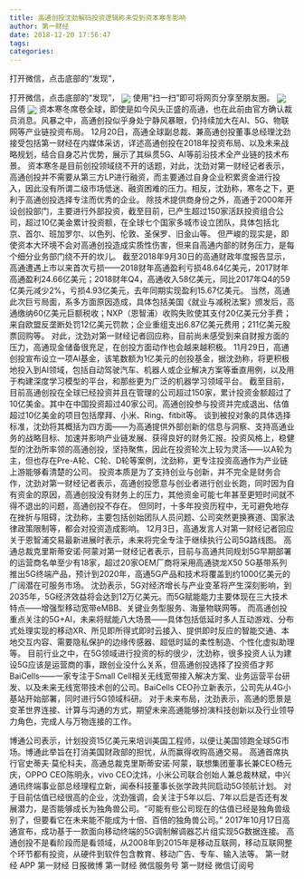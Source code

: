 ```yaml
---
title: 高通创投沈劲解码投资逻辑称未受到资本寒冬影响
author: 第一财经
date: 2018-12-20 17:56:47
tags: 
categories: 
---
```

打开微信，点击底部的“发现”，
<!-- more -->
打开微信，点击底部的“发现”，
<img align="center" border="0" src="https://imgcdn.yicai.com/uppics/images/2018/12/2ac4fc17464029e7fbbf07725e5cf336.jpg" />
使用“扫一扫”即可将网页分享至朋友圈。
<img align="center" border="0" src="https://imgcdn.yicai.com/uppics/images/2018/12/3080744fc0e5c231f79cd447aba167ac.jpg" />
吕倩
<img align="center" border="0" src="https://imgcdn.yicai.com/uppics/images/2018/12/5a8bee4f047fd16ad2f78ee60250f18c.jpg" />
资本寒冬席卷全球，即使是如今风头正盛的高通，也在此前由官方确认裁员消息。风暴之中，高通创投似乎身处宁静风暴眼，仍持续加大在AI、5G、物联网等产业链投资布局。
12月20日，高通全球副总裁、兼高通创投董事总经理沈劲接受包括第一财经在内媒体采访，详述高通创投在2018年投资布局、以及未来战略规划，结合自身芯片优势，展示了其纵贯5G、AI等前沿技术全产业链的技术布景。
资本寒冬是目前创投领域绕不开的话题，对此，沈劲对第一财经记者表示，高通创投并不需要从第三方LP进行融资，而主要通过自身企业积累资金进行投入，因此没有所谓二级市场低迷、融资困难的压力。相反，沈劲称，寒冬之下，更利于高通创投选择专注而优秀的企业。
除技术提供商身份之外，高通于2000年开设创投部门，主要进行外部投资，截至目前，已产生超过150家活跃投资组合公司，超过10亿美金累计投资额，在全球七个国家多城市设立团队，具体包括北京、首尔、班加罗尔、以色列、伦敦、圣保罗、旧金山等。
但严峻的现实是，即使资本大环境不会对高通创投造成实质性伤害，但来自高通内部的财务压力，是每个细分业务部门绕不开的坎儿。
截至2018年9月30日的高通财政年度报告显示，高通遭遇上市以来首次亏损——2018财年高通盈利亏损48.64亿美元，2017财年高通盈利24.66亿美元；2018财年Q4，高通收入58亿美元，同比2017年Q4的59亿美元减少2%，亏损4.93亿美元，去年同期实现盈利15.67亿美元。
当然，高通此次巨亏局面，系多方面原因造成，具体包括美国《就业与减税法案》颁发后，高通缴纳60亿美元巨额税收；NXP（恩智浦）收购失败使其支付20亿美元分手费；来自欧盟反垄断处罚12亿美元罚款；企业重组支出6.87亿美元费用；211亿美元股票回购等。
对此，沈劲对第一财经记者回应称，目前尚未感受到来自财报方面的压力，高通现金储备很充足，在创投方面动作也会越来越积极。
11月29日，高通创投宣布设立一项AI基金，该笔数额为1亿美元的创投基金，据沈劲称，将更积极地投入到AI领域，包括自动驾驶汽车、机器人或企业解决方案等垂直用例，以及用于构建深度学习模型的平台，和那些更为广泛的机器学习领域平台。
截至目前，目前高通创投在全球已经投资并且在管理的公司超过150家，累计投资金额超过了10亿美金。其中在中国投资超过40家公司。高通创投参与投资并完成退出、估值超过10亿美金的项目包括摩拜、小米、Ring、fitbit等。
谈到被投对象的具体选择标准，沈劲将其概括为四方面——为高通提供外部创新的信息与洞察、支持高通业务的战略目标、加速并影响产业链发展、获得良好的财务汇报。投资风格上，稳健型的沈劲所率领的高通创投，坚持聚焦，因此在投资轮次上较为灵活——以A轮为主，但也存在Pre-A轮、C轮、D轮等案例，沈劲称，更专注投资高通作为产业链上游能够看清楚的公司。
投资本质是为了支持创业与创新，并不完全是财务合作，沈劲对第一财经记者表示，高通创投愿意与创业者进行创业长跑，同时因为自有资金的原因，高通创投没有财务上的压力，其他资金可能七年甚至更短时间就不得不退出的问题，高通创投不存在。
但同时，十多年投资历程中，无可避免地存在挫折与阻碍，沈劲称，主要包括创始团队人员问题、公司突然更换赛道、国家法律政策限制等，都会对投资造成影响。
12月3日，高通发言人对第一财经记者回应关于恩智浦交易最新进展时表示，未来将完全专注于继续执行公司5G路线图。
高通总裁克里斯蒂安诺·阿蒙对第一财经记者表示，目前与高通共同规划5G早期部署的运营商名单至少有18家，超过20家OEM厂商将采用高通骁龙X50 5G基带系列推出5G终端产品，预计到2020年，高通5G产品和技术将覆盖到约1000亿美元的广阔潜在可服务市场。
沈劲表示，5G对经济增长与产业变革将产生深刻影响，到2035年，5G经济效益将会达到12万亿美元。而5G赋能能力主要体现在三大技术特点——增强型移动宽带eMBB、关键业务型服务、海量物联网等。
而高通创投重点关注的5G+AI，未来将赋能八大场景——具体包括低延时多人互动游戏、分布式处理实现的移动XR、所见即所得式即时云接入、提供即时反应的智能交通、本地交互内容、需要隐私保护的边缘传感器、超低时延的柔性制造、个性化虚拟助理等。
目前行业之中，在5G领域进行投资的标的很少，沈劲称，很多投资人认为建设5G应该是运营商的事，跟创业没什么关系，但高通创投选择了投资佰才邦BaiCells——一家专注于Small Cell相关无线宽带接入解决方案、业务运营平台研发、以及未来无线宽带技术创的公司。BaiCells CEO孙立新表示，公司先从4G小基站开始部署，同时进行5G领域科研。
对于未来布局，沈劲表示，高通的愿景是变革世界连接、计算与沟通的方式，期望未来高通能够扮演科技创新以及行业领导力角色，完成人与万物连接的工作。
 
 
博通公司表示，计划投资15亿美元来培训美国工程师，以便让美国领跑全球5G市场。博通此举旨在打消美国财政部的担忧，从而赢得收购高通交易。
高通首席执行官史蒂夫·莫伦科夫，高通总裁克里斯蒂安诺·阿蒙，联想集团董事长兼CEO杨元庆，OPPO CEO陈明永，vivo CEO沈炜，小米公司联合创始人兼总裁林斌，中兴通讯终端事业部总经理程立新，闻泰科技董事长张学政共同启动5G领航计划。
对于目前估值已经很高的企业，沈劲强调，会关注于5年以后、7年以后是否还有发展潜力，是否能够成长为独角兽公司。“可能有些公司现在的估值已经是独角兽级别了，但要看它在未来能不能成为十倍、百倍的独角兽公司。”
2017年10月17日高通宣布，成功基于一款面向移动终端的5G调制解调器芯片组实现5G数据连接。
高通创投不是看阶段而是看领域，从2008年到2015年是移动互联网，移动互联网整个环节都有投资，从硬件到软件包含教育、移动广告、专车、输入法等。
第一财经
APP
第一财经
日报微博
第一财经
微信服务号
第一财经
微信订阅号
